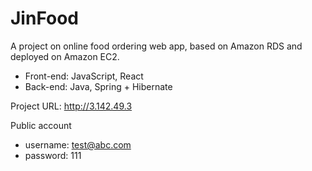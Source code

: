 # JinFood
A project on online food ordering web app, based on Amazon RDS and deployed on Amazon EC2.
- Front-end: JavaScript, React
- Back-end: Java, Spring + Hibernate

Project URL: http://3.142.49.3

Public account
  - username: test@abc.com
  - password: 111

